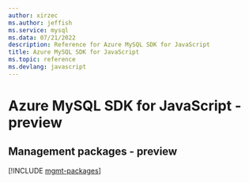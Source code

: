 ```yaml
---
author: xirzec
ms.author: jeffish
ms.service: mysql
ms.data: 07/21/2022
description: Reference for Azure MySQL SDK for JavaScript
title: Azure MySQL SDK for JavaScript
ms.topic: reference
ms.devlang: javascript
---
```

# Azure MySQL SDK for JavaScript - preview

## Management packages - preview
[!INCLUDE [mgmt-packages](mysql-mgmt-index.md)]